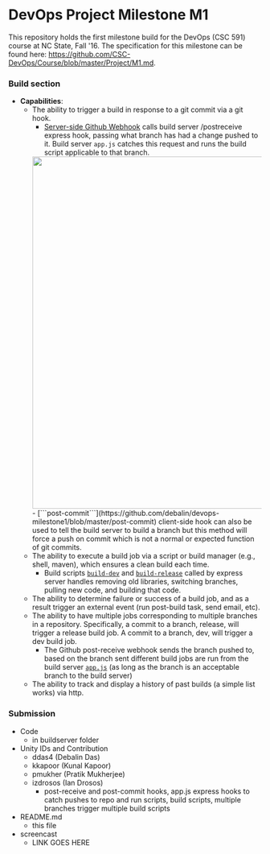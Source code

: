 # DevOps Project Milestone M1
This repository holds the first milestone build for the DevOps (CSC 591) course at NC State, Fall '16. The specification for this milestone can be found here: https://github.com/CSC-DevOps/Course/blob/master/Project/M1.md.

### Build section
- **Capabilities**: 
  - The ability to trigger a build in response to a git commit via a git hook.
    - [Server-side Github Webhook](https://raw.githubusercontent.com/debalin/devops-milestone1/master/screens/webhook.PNG?token=ANOsKlsFZ5lwrtu24P9-xdoPYMozdPsRks5X8Ci0wA%3D%3D) calls build server /postreceive express hook, passing what branch has had a change pushed to it. Build server ```app.js``` catches this request and runs the build script applicable to that branch.<br>
    <img src="https://raw.githubusercontent.com/debalin/devops-milestone1/master/screens/webhook.PNG?token=ANOsKlsFZ5lwrtu24P9-xdoPYMozdPsRks5X8Ci0wA%3D%3D" width="700"/>
    - [```post-commit```](https://github.com/debalin/devops-milestone1/blob/master/post-commit) client-side hook can also be used to tell the build server to build a branch but this method will force a push on commit which is not a normal or expected function of git commits. 
  - The ability to execute a build job via a script or build manager (e.g., shell, maven), which ensures a clean build each time.
    - Build scripts [```build-dev```](https://github.com/debalin/devops-milestone1/blob/master/buildserver/scripts/build_dev) and [```build-release```](https://github.com/debalin/devops-milestone1/blob/master/buildserver/scripts/build_release) called by express server handles removing old libraries, switching branches, pulling new code, and building that code.
  - The ability to determine failure or success of a build job, and as a result trigger an external event (run post-build task, send email, etc).
  - The ability to have multiple jobs corresponding to multiple branches in a repository. Specifically, a commit to a branch, release, will trigger a release build job. A commit to a branch, dev, will trigger a dev build job.
    - The Github post-receive webhook sends the branch pushed to, based on the branch sent different build jobs are run from the build server [```app.js```](https://github.com/debalin/devops-milestone1/blob/master/buildserver/app.js) (as long as the branch is an acceptable branch to the build server) 
  - The ability to track and display a history of past builds (a simple list works) via http.

### Submission
- Code
  - in buildserver folder
- Unity IDs and Contribution
  - ddas4 (Debalin Das)
  - kkapoor (Kunal Kapoor)
  - pmukher (Pratik Mukherjee)
  - izdrosos (Ian Drosos)
    - post-receive and post-commit hooks, app.js express hooks to catch pushes to repo and run scripts, build scripts, multiple branches trigger multiple build scripts
- README.md 
  - this file
- screencast
  - LINK GOES HERE
